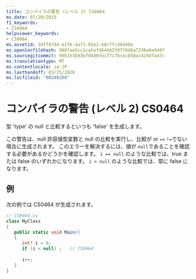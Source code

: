 ```yaml
---
title: コンパイラの警告 (レベル 2) CS0464
ms.date: 07/20/2015
f1_keywords:
- CS0464
helpviewer_keywords:
- CS0464
ms.assetid: 3dff97d4-e1f6-4a71-91e2-68cffc38d49a
ms.openlocfilehash: 980fae5cc1ca5afd644b2597f6d6a7236e6e648f
ms.sourcegitcommit: 99b153b93bf94d0fecf7c7bcecb58ac424dfa47c
ms.translationtype: MT
ms.contentlocale: ja-JP
ms.lasthandoff: 03/25/2020
ms.locfileid: "80249280"
---
```

# <a name="compiler-warning-level-2-cs0464"></a>コンパイラの警告 (レベル 2) CS0464
型 'type' の null と比較するといつも 'false' を生成します。  
  
 この警告は、null 許容値型変数と null の比較を実行し、比較が or `==` `!=`でない場合に生成されます。 このエラーを解決するには、値が `null`であることを確認する必要があるかどうかを確認します。 `i == null` のような比較では、true または false のいずれかになります。 `i > null` のような比較では、常に false になります。  
  
## <a name="example"></a>例  
 次の例では CS0464 が生成されます。  
  
```csharp  
// CS0464.cs  
class MyClass  
{  
   public static void Main()  
   {  
      int? i = 0;  
      if (i < null) ;   // CS0464  
  
      i++;  
   }  
}  
```

